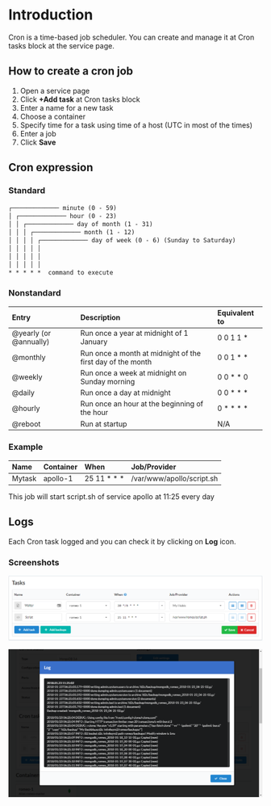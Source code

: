 # Introduction

Cron is a time-based job scheduler. You can create and manage it at Cron tasks block at the service page.

## How to create a cron job

1. Open a service page
2. Click **+Add task** at Cron tasks block
3. Enter a name for a new task
4. Choose a container
5. Specify time for a task using time of a host (UTC in most of the times)
6. Enter a job
7. Click **Save**

## Cron expression

### Standard

```
┌───────────── minute (0 - 59)
│ ┌───────────── hour (0 - 23)
│ │ ┌───────────── day of month (1 - 31)
│ │ │ ┌───────────── month (1 - 12)
│ │ │ │ ┌───────────── day of week (0 - 6) (Sunday to Saturday)
│ │ │ │ │                                     
│ │ │ │ │
│ │ │ │ │
* * * * *  command to execute
```

### Nonstandard

| Entry                  | Description                                                | Equivalent to  |
| :-------------         | :-------------                                             | :------------- |
| @yearly (or @annually) | Run once a year at midnight of 1 January                   | 0 0 1 1 * |
| @monthly               | Run once a month at midnight of the first day of the month | 0 0 1 * * |
| @weekly                | Run once a week at midnight on Sunday morning              | 0 0 * * 0 |
| @daily                 | Run once a day at midnight                                 | 0 0 * * * |
| @hourly                | Run once an hour at the beginning of the hour              | 0 * * * * |
| @reboot                | Run at startup                                             | N/A |

### Example

| Name           | Container      | When           | Job/Provider    |
| :------------- | :------------- |:-------------  | :-------------  |
| Mytask         | apollo-1       | 25 11 * * *    | /var/www/apollo/script.sh  |

This job will start script.sh of service apollo at 11:25 every day

## Logs

Each Cron task logged and you can check it by clicking on **Log** icon.

### Screenshots

![Tasks](../img/tasks.png)

![Tasks - logs](../img/backup_log.png)
